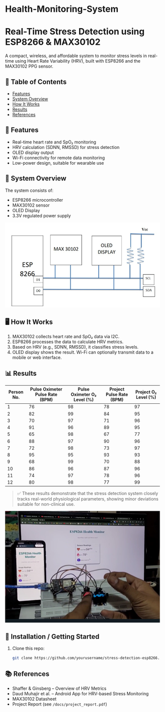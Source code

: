 # Health-Monitoring-System
# Real-Time Stress Detection using ESP8266 & MAX30102
A compact, wireless, and affordable system to monitor stress levels in real-time using Heart Rate Variability (HRV), built with ESP8266 and the MAX30102 PPG sensor.

## 📑 Table of Contents
- [Features](#features)
- [System Overview](#system-overview)
- [How It Works](#how-it-works)
- [Results](#results)
- [References](#references)

## 🔧 Features
- Real-time heart rate and SpO₂ monitoring
- HRV calculation (SDNN, RMSSD) for stress detection
- OLED display output
- Wi-Fi connectivity for remote data monitoring
- Low-power design, suitable for wearable use

## 📐 System Overview

The system consists of:
- ESP8266 microcontroller
- MAX30102 sensor
- OLED Display
- 3.3V regulated power supply

![System Block Diagram](image/Block_Diagram.jpg)

## 🖥️ How It Works

1. MAX30102 collects heart rate and SpO₂ data via I2C.
2. ESP8266 processes the data to calculate HRV metrics.
3. Based on HRV (e.g., SDNN, RMSSD), it classifies stress levels.
4. OLED display shows the result. Wi-Fi can optionally transmit data to a mobile or web interface.

## 📊 Results

| Person No. | Pulse Oximeter Pulse Rate (BPM) | Pulse Oximeter O₂ Level (%) | Project Pulse Rate (BPM) | Project O₂ Level (%) |
|------------|----------------------------------|------------------------------|---------------------------|-----------------------|
| 1          | 76                               | 98                           | 78                        | 97                    |
| 2          | 82                               | 99                           | 84                        | 95                    |
| 3          | 70                               | 97                           | 71                        | 96                    |
| 4          | 91                               | 96                           | 89                        | 95                    |
| 5          | 65                               | 98                           | 67                        | 77                    |
| 6          | 88                               | 97                           | 90                        | 96                    |
| 7          | 72                               | 98                           | 73                        | 97                    |
| 8          | 95                               | 95                           | 93                        | 93                    |
| 9          | 68                               | 99                           | 70                        | 88                    |
| 10         | 86                               | 96                           | 87                        | 96                    |
| 11         | 74                               | 97                           | 78                        | 96                    |
| 12         | 80                               | 98                           | 77                        | 99                    |

> ✅ These results demonstrate that the stress detection system closely tracks real-world physiological parameters, showing minor deviations suitable for non-clinical use.

![Output](image/Output1.png)


## 🚀 Installation / Getting Started

1. Clone this repo:
   ```bash
   git clone https://github.com/yourusername/stress-detection-esp8266.git

## 📚 References

- Shaffer & Ginsberg – Overview of HRV Metrics
- Daud Muhajir et al. – Android App for HRV-based Stress Monitoring
- MAX30102 Datasheet
- Project Report (see `/docs/project_report.pdf`)
